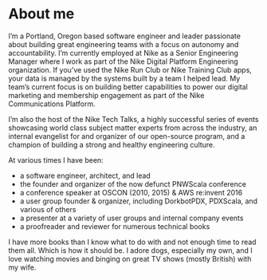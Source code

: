 # About me

I’m a Portland, Oregon based software engineer and leader passionate about building great engineering teams with a focus on autonomy and accountability. I’m currently employed at Nike as a Senior Engineering Manager where I work as part of the Nike Digital Platform Engineering organization. If you’ve used the Nike Run Club or Nike Training Club apps, your data is managed by the systems built by a team I helped lead. My team’s current focus is on building better capabilities to power our digital marketing and membership engagement as part of the Nike Communications Platform.

I’m also the host of the Nike Tech Talks, a highly successful series of events showcasing world class subject matter experts from across the industry, an internal evangelist for and organizer of our open-source program, and a champion of building a strong and healthy engineering culture.

At various times I have been:

 * a software engineer, architect, and lead
 * the founder and organizer of the now defunct PNWScala conference
 * a conference speaker at OSCON (2010, 2015) & AWS re:invent 2016
 * a user group founder & organizer, including DorkbotPDX, PDXScala, and various of others
 * a presenter at a variety of user groups and internal company events
 * a proofreader and reviewer for numerous technical books

I have more books than I know what to do with and not enough time to read them all. Which is how it should be. I adore dogs, especially my own, and I love watching movies and binging on great TV shows (mostly British) with my wife.
